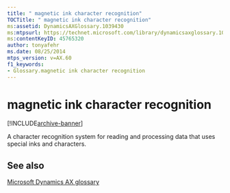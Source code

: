 ```yaml
---
title: " magnetic ink character recognition"
TOCTitle: " magnetic ink character recognition"
ms:assetid: DynamicsAXGlossary.1039430
ms:mtpsurl: https://technet.microsoft.com/library/dynamicsaxglossary.1039430(v=AX.60)
ms:contentKeyID: 45765320
author: tonyafehr
ms.date: 08/25/2014
mtps_version: v=AX.60
f1_keywords:
- Glossary.magnetic ink character recognition
---
```


# magnetic ink character recognition


[!INCLUDE[archive-banner](includes/archive-banner.md)]

A character recognition system for reading and processing data that uses special inks and characters.

## See also

[Microsoft Dynamics AX glossary](glossary/microsoft-dynamics-ax-glossary.md)

  



